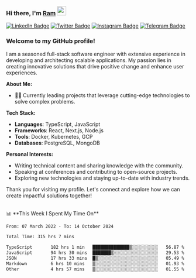 ### Hi there, I'm <a href="#" target="_blank">Ram</a> <img src="https://media.giphy.com/media/hvRJCLFzcasrR4ia7z/giphy.gif" width="25" height="25">

[![LinkedIn Badge](https://img.shields.io/badge/-LinkedIn-0e76a8?style=flat-square&logo=Linkedin&logoColor=white)](https://www.linkedin.com/in/ramdevengineer/)
[![Twitter Badge](https://img.shields.io/badge/-Twitter-00acee?style=flat-square&logo=Twitter&logoColor=white)](https://twitter.com/ramthenmala)
[![Instagram Badge](https://img.shields.io/badge/-Instagram-e4405f?style=flat-square&logo=Instagram&logoColor=white)](https://instagram.com/ramthenmala/)
[![Telegram Badge](https://img.shields.io/badge/-Telegram-0088cc?style=flat-square&logo=Telegram&logoColor=white)](https://t.me/ramthenmala)

### Welcome to my GitHub profile!

I am a seasoned full-stack software engineer with extensive experience in developing and architecting scalable applications. My passion lies in creating innovative solutions that drive positive change and enhance user experiences.

**About Me:**

- 👨‍💻 Currently leading projects that leverage cutting-edge technologies to solve complex problems.

**Tech Stack:**

- **Languages**: TypeScript, JavaScript
- **Frameworks**: React, Next.js, Node.js
- **Tools**: Docker, Kubernetes, GCP
- **Databases**: PostgreSQL, MongoDB

**Personal Interests:**

- Writing technical content and sharing knowledge with the community.
- Speaking at conferences and contributing to open-source projects.
- Exploring new technologies and staying up-to-date with industry trends.

Thank you for visiting my profile. Let's connect and explore how we can create impactful solutions together!

</br>
📊 **This Week I Spent My Time On** 
<!--START_SECTION:waka-->

```txt
From: 07 March 2022 - To: 14 October 2024

Total Time: 315 hrs 7 mins

TypeScript       182 hrs 1 min   ██████████████▒░░░░░░░░░░   56.87 %
JavaScript       94 hrs 30 mins  ███████▒░░░░░░░░░░░░░░░░░   29.53 %
JSON             17 hrs 33 mins  █▒░░░░░░░░░░░░░░░░░░░░░░░   05.49 %
Markdown         6 hrs 10 mins   ▒░░░░░░░░░░░░░░░░░░░░░░░░   01.93 %
Other            4 hrs 57 mins   ▒░░░░░░░░░░░░░░░░░░░░░░░░   01.55 %
```

<!--END_SECTION:waka-->


